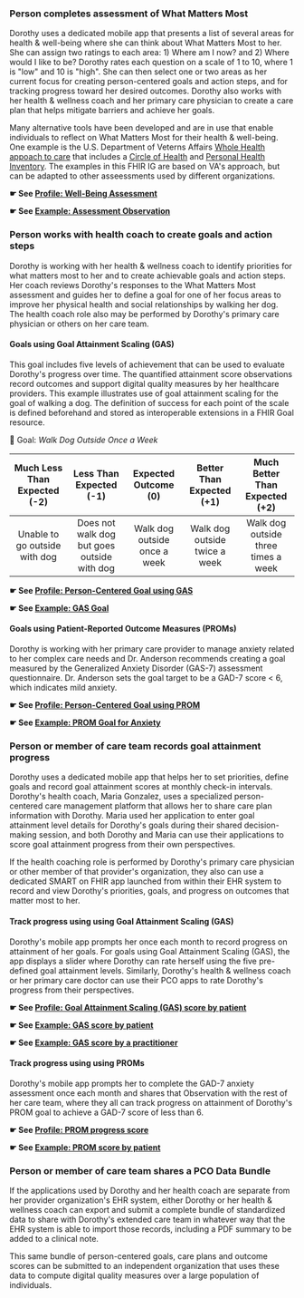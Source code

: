 
### Person completes assessment of What Matters Most

Dorothy uses a dedicated mobile app that presents a list of several areas for health & well-being where she can think about What Matters Most to her. She can assign two ratings to each area: 1) Where am I now? and 2) Where would I like to be?  Dorothy rates each question on a scale of 1 to 10, where 1 is "low" and 10 is "high". She can then select one or two areas as her current focus for creating person-centered goals and action steps, and for tracking progress toward her desired outcomes. Dorothy also works with her health & wellness coach and her primary care physician to create a care plan that helps mitigate barriers and achieve her goals.

Many alternative tools have been developed and are in use that enable individuals to reflect on What Matters Most for their health & well-being. One example is the U.S. Department of Veterns Affairs [Whole Health appoach to care](https://va.gov/wholehealth) that includes a [Circle of Health](https://www.va.gov/WHOLEHEALTH/circle-of-health/index.asp) and [Personal Health Inventory](https://www.va.gov/WHOLEHEALTH/docs/PHI_Jan2022_Final_508.pdf). The examples in this FHIR IG are based on VA's approach, but can be adapted to other asseessments used by different organizations.

**☛ See [Profile: Well-Being Assessment](StructureDefinition-pco-well-being-assessment.html#profile)**

**☛ See [Example: Assessment Observation](Observation-pcoWhatMattersRelationshipsExample.html#root)**

### Person works with health coach to create goals and action steps

Dorothy is working with her health & wellness coach to identify priorities for what matters most to her and to create achievable goals and action steps. Her coach reviews Dorothy's responses to the What Matters Most assessment and guides her to define a goal for one of her focus areas to improve her physical health and social relationships by walking her dog. The health coach role also may be performed by Dorothy's primary care physician or others on her care team.

#### Goals using Goal Attainment Scaling (GAS)
This goal includes five levels of achievement that can be used to evaluate Dorothy's progress over time. The quantified attainment score observations record outcomes and support digital quality measures by her healthcare providers. This example illustrates use of goal attainment scaling for the goal of walking a dog. The definition of success for each point of the scale is defined beforehand and stored as interoperable extensions in a FHIR Goal resource.

🎯 Goal: *Walk Dog Outside Once a Week*

| Much Less Than <br>Expected (-2)  | Less Than Expected <br>(-1)   | Expected Outcome <br>(0)  | Better Than <br>Expected (+1) | Much Better Than <br>Expected (+2) |
| :--------:                    | :--------:                | :--------:            | :--------:                | :--------:                    |
| Unable to go outside <br>with dog | Does not walk dog <br>but goes outside <br>with dog | Walk dog outside <br>once a week | Walk dog outside <br>twice a week | Walk dog outside <br>three times a week |

**☛ See [Profile: Person-Centered Goal using GAS](StructureDefinition-pco-gas-goal-profile.html#profile)**

**☛ See [Example: GAS Goal](Goal-pcoGoalWalkDogExample.html#root)**

#### Goals using Patient-Reported Outcome Measures (PROMs)
Dorothy is working with her primary care provider to manage anxiety related to her complex care needs and Dr. Anderson recommends creating a goal measured by the Generalized Anxiety Disorder (GAS-7) assessment questionnaire. Dr. Anderson sets the goal target to be a GAD-7 score < 6, which indicates mild anxiety.

**☛ See [Profile: Person-Centered Goal using PROM](StructureDefinition-pco-prom-goal-profile.html#profile)**

**☛ See [Example: PROM Goal for Anxiety](Goal-pcoGoalAnxietyExample.html#root)**

### Person or member of care team records goal attainment progress
Dorothy uses a dedicated mobile app that helps her to set priorities, define goals and record goal attainment scores at monthly check-in intervals. Dorothy's health coach, Maria Gonzalez, uses a specialized person-centered care management platform that allows her to share care plan information with Dorothy. Maria used her application to enter goal attainment level details for Dorothy's goals during their shared decision-making session, and both Dorothy and Maria can use their applications to score goal attainment progress from their own perspectives.

If the health coaching role is performed by Dorothy's primary care physician or other member of that provider's organization, they also can use a dedicated SMART on FHIR app launched from within their EHR system to record and view Dorothy's priorities, goals, and progress on outcomes that matter most to her.

#### Track progress using using Goal Attainment Scaling (GAS)
Dorothy's mobile app prompts her once each month to record progress on attainment of her goals. For goals using Goal Attainment Scaling (GAS), the app displays a slider where Dorothy can rate herself using the five pre-defined goal attainment levels. Similarly, Dorothy's health & wellness coach or her primary care doctor can use their PCO apps to rate Dorothy's progress from their perspectives.

**☛ See [Profile: Goal Attainment Scaling (GAS) score by patient](StructureDefinition-pco-gas-score-observation.html#profile)**

**☛ See [Example: GAS score by patient](Observation-pcoGASScorePatientFollowupExample.html#root)**

**☛ See [Example: GAS score by a practitioner](Observation-pcoGASScorePractitionerFollowupExample.html#root)**

#### Track progress using using PROMs
Dorothy's mobile app prompts her to complete the GAD-7 anxiety assessment once each month and shares that Observation with the rest of her care team, where they all can track progress on attainment of Dorothy's PROM goal to achieve a GAD-7 score of less than 6.

**☛ See [Profile: PROM progress score](StructureDefinition-pco-prom-score-observation.html#profile)**

**☛ See [Example: PROM score by patient](Observation-pcoPROMScoreAnxietyExample.html#root)**

### Person or member of care team shares a PCO Data Bundle

If the applications used by Dorothy and her health coach are separate from her provider organization's EHR system, either Dorothy or her health & wellness coach can export and submit a complete bundle of standardized data to share with Dorothy's extended care team in whatever way that the EHR system is able to import those records, including a PDF summary to be added to a clinical note.

This same bundle of person-centered goals, care plans and outcome scores can be submitted to an independent organization that uses these data to compute digital quality measures over a large population of individuals.
